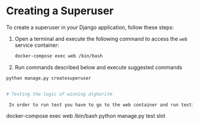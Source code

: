 # Creating a Superuser

To create a superuser in your Django application, follow these steps:

1. Open a terminal and execute the following command to access the `web` service container:

   ```bash
   docker-compose exec web /bin/bash

2. Run commands described below and execute suggested commands
  ```bash
  python manage.py createsuperuser


# Testing the logic of winning alghoritm

   In order to run test you have to go to the web container and run testing command as below:
   ```
   docker-compose exec web /bin/bash
   python manage.py test slot

